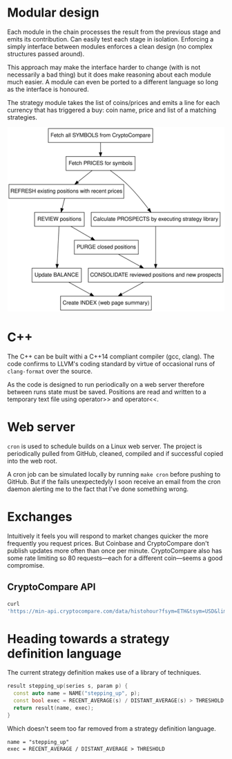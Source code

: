 # Modular design
Each module in the chain processes the result from the previous stage and emits its contribution. Can easily test each stage in isolation. Enforcing a
simply interface between modules enforces a clean design (no complex
structures passed around).

This approach may make the interface harder to change (with is not necessarily a
bad thing) but it does make reasoning about each module much easier. A module
can even be ported to a different language so long as the interface is honoured.

The strategy module takes the list of coins/prices and emits a line for each
currency that has triggered a buy: coin name, price and list of a matching
strategies.

![](doc/handt.svg)

# C++
The C++ can be built withi a C++14 compliant compiler (gcc, clang). The code
confirms to LLVM's coding standard by virtue of occasional runs of
```clang-format``` over the source.

As the code is designed to run periodically on a web server therefore between
runs state must be saved. Positions are read and written to a temporary text
file using operator>> and operator<<.

# Web server
```cron``` is used to schedule builds on a Linux web server. The project is
periodically pulled from GitHub, cleaned, compiled and if successful copied into
the web root.

A cron job can be simulated locally by running ```make cron``` before pushing to
GitHub. But if the fails unexpectedyly I soon receive an email from the cron
daemon alerting me to the fact that I've done something wrong.

# Exchanges
Intuitively it feels you will respond to market changes quicker the more
frequently you request prices. But Coinbase and CryptoCompare don't publish
updates more often than once per minute. CryptoCompare also has some rate
limiting so 80 requests&mdash;each for a different coin&mdash;seems a good
compromise.

## CryptoCompare API
```bash
curl
'https://min-api.cryptocompare.com/data/histohour?fsym=ETH&tsym=USD&limit=168&aggregate=1&e=CCCAGG'
```

# Heading towards a strategy definition language
The current strategy definition makes use of a library of techniques.
```cpp
result stepping_up(series s, param p) { 
  const auto name = NAME("stepping_up", p);
  const bool exec = RECENT_AVERAGE(s) / DISTANT_AVERAGE(s) > THRESHOLD(p);
  return result(name, exec);
}
```

Which doesn't seem too far removed from a strategy definition language.
```
name = "stepping_up"
exec = RECENT_AVERAGE / DISTANT_AVERAGE > THRESHOLD
```
